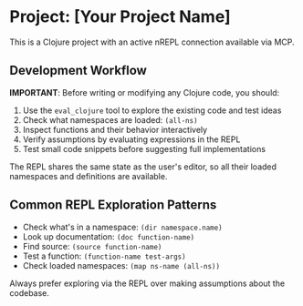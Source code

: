 # Project: [Your Project Name]

This is a Clojure project with an active nREPL connection available via MCP.

## Development Workflow

**IMPORTANT**: Before writing or modifying any Clojure code, you should:

1. Use the `eval_clojure` tool to explore the existing code and test ideas
2. Check what namespaces are loaded: `(all-ns)`
3. Inspect functions and their behavior interactively
4. Verify assumptions by evaluating expressions in the REPL
5. Test small code snippets before suggesting full implementations

The REPL shares the same state as the user's editor, so all their loaded namespaces and definitions are available.

## Common REPL Exploration Patterns

- Check what's in a namespace: `(dir namespace.name)`
- Look up documentation: `(doc function-name)`
- Find source: `(source function-name)`
- Test a function: `(function-name test-args)`
- Check loaded namespaces: `(map ns-name (all-ns))`

Always prefer exploring via the REPL over making assumptions about the codebase.
